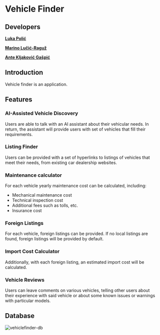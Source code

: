 # Vehicle Finder

## Developers

**[Luka Polić](https://github.com/PolicLL)**

**[Marino Lučić-Raguž](https://github.com/MarinoLucicRaguz)**

**[Ante Kljaković Gašpić](https://github.com/wsp83)**

## Introduction

Vehicle finder is an application.

## Features

### AI-Assisted Vehicle Discovery

Users are able to talk with an AI assistant about their vehicular needs. In return, the assistant will provide users with set of vehicles that fill their requirements. 

### Listing Finder

Users can be provided with a set of hyperlinks to listings of vehicles that meet their needs, from existing car dealership websites. 

### Maintenance calculator

For each vehicle yearly maintenance cost can be calculated, including:

+ Mechanical maintenance cost
+ Technical inspection cost
+ Additional fees such as tolls, etc.
+ Insurance cost

### Foreign Listings

For each vehicle, foreign listings can be provided. If no local listings are found, foreign listings will be provided by default. 

### Import Cost Calculator

Additionally, with each foreign listing, an estimated import cost will be calculated. 

### Vehicle Reviews

Users can leave comments on various vehicles, telling other users about their experience with said vehicle or about some known issues or warnings with particular models. 


## Database

![vehiclefinder-db](https://github.com/OSS-Csharp-Seminar/vehicle-finder/assets/147037900/a3fe2998-3a59-4506-bffe-2ccf063ca80d)


